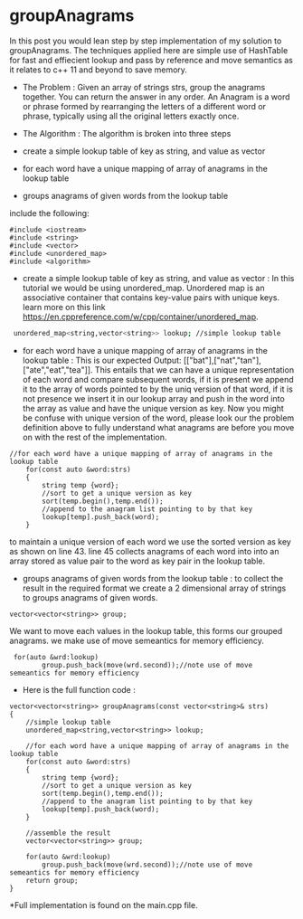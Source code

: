 # groupAnagrams
In this post you would lean step by step implementation of my solution to groupAnagrams.
The techniques applied here are simple use of HashTable for fast and effiecient lookup and pass by reference and move semantics as it relates to c++ 11 and beyond to save memory.

* The Problem :
Given an array of strings strs, group the anagrams together. You can return the answer in any order.
An Anagram is a word or phrase formed by rearranging the letters of a different word or phrase, typically using all the original letters exactly once.

* The Algorithm :
The algorithm is broken into three steps
* create a simple lookup table of key as string, and value as vector<string>
* for each word have a unique mapping of array of anagrams in the lookup table 
* groups anagrams of given words from the lookup table  

include the following:

```
#include <iostream>
#include <string>
#include <vector>
#include <unordered_map>
#include <algorithm>
```

* create a simple lookup table of key as string, and value as vector<string> :
  In this tutorial we would be using unordered_map. Unordered map is an associative container that contains key-value pairs with unique keys. learn more on this link https://en.cppreference.com/w/cpp/container/unordered_map.
```bash
 unordered_map<string,vector<string>> lookup; //simple lookup table
```

* for each word have a unique mapping of array of anagrams in the lookup table : 
This is our expected Output: [["bat"],["nat","tan"],["ate","eat","tea"]].
This entails that we can have a unique representation of each word and compare subsequent words, if it is present we append it to the array of words pointed to by the uniq version of that word, if it is not presence we insert it in our lookup array and push in the word into the array as value and have the unique version as key.
Now you might be confuse with unique version of the word, please look our the problem definition above to fully understand what anagrams are before you move on with the rest of the implementation.


```
//for each word have a unique mapping of array of anagrams in the lookup table
    for(const auto &word:strs)
    {
        string temp {word};
        //sort to get a unique version as key
        sort(temp.begin(),temp.end());
        //append to the anagram list pointing to by that key
        lookup[temp].push_back(word);
    }
```
to maintain a unique version of each word we use the sorted version as key as shown on line 43. line 45 collects anagrams of each word into into an array stored as value pair to the word as key pair in the lookup table.


* groups anagrams of given words from the lookup table :
  to collect the result in the required format we create a 2 dimensional array of strings to groups anagrams of given words.
```
vector<vector<string>> group;
```
We want to move each values in the lookup table, this forms our grouped anagrams. we make use of move semeantics for memory efficiency.
```
 for(auto &wrd:lookup) 
    	group.push_back(move(wrd.second));//note use of move semeantics for memory efficiency
```

* Here is the full function code :
```
vector<vector<string>> groupAnagrams(const vector<string>& strs)
{
	//simple lookup table
    unordered_map<string,vector<string>> lookup;

    //for each word have a unique mapping of array of anagrams in the lookup table
    for(const auto &word:strs)
    {
        string temp {word};
        //sort to get a unique version as key
        sort(temp.begin(),temp.end());
        //append to the anagram list pointing to by that key
        lookup[temp].push_back(word);
    }

    //assemble the result
    vector<vector<string>> group;

    for(auto &wrd:lookup) 
    	group.push_back(move(wrd.second));//note use of move semeantics for memory efficiency
    return group;
}
```

*Full implementation is found on the main.cpp file.

